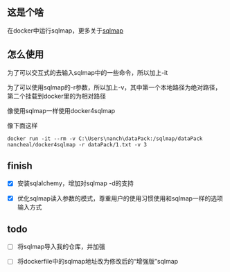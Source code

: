 ## 这是个啥

在docker中运行sqlmap，更多关于[sqlmap](http://sqlmap.org/)

## 怎么使用

为了可以交互式的去输入sqlmap中的一些命令，所以加上-it

为了可以使用sqlmap的-r参数，所以加上-v，其中第一个本地路径为绝对路径，第二个挂载到docker里的为相对路径

像使用sqlmap一样使用docker4sqlmap

像下面这样
```
docker run -it --rm -v C:\Users\nanch\dataPack:/sqlmap/dataPack nancheal/docker4sqlmap -r dataPack/1.txt -v 3
```

## finish

- [x] 安装sqlalchemy，增加对sqlmap -d的支持

- [x] 优化sqlmap读入参数的模式，尊重用户的使用习惯使用和sqlmap一样的选项输入方式

## todo
- [ ] 将sqlmap导入我的仓库，并加强

- [ ] 将dockerfile中的sqlmap地址改为修改后的“增强版”sqlmap